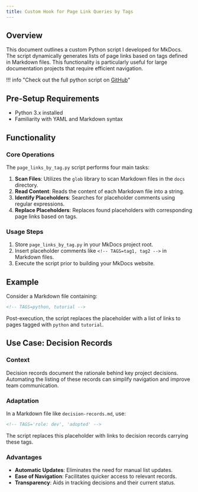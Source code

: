 ```yaml
---
title: Custom Hook for Page Link Queries by Tags
---
```


## Overview

This document outlines a custom Python script I developed for MkDocs. The script dynamically generates lists of page links based on tags defined in Markdown files. This functionality is particularly useful for large documentation projects that require efficient navigation.

!!! info "Check out the full python script on [GitHub](https://gist.github.com/vraer/d114b37932b855b66d6731c975342b0f)"

## Pre-Setup Requirements

- Python 3.x installed
- Familiarity with YAML and Markdown syntax

## Functionality

### Core Operations

The `page_links_by_tag.py` script performs four main tasks:

1. **Scan Files**: Utilizes the `glob` library to scan Markdown files in the `docs` directory.
2. **Read Content**: Reads the content of each Markdown file into a string.
3. **Identify Placeholders**: Searches for placeholder comments using regular expressions.
4. **Replace Placeholders**: Replaces found placeholders with corresponding page links based on tags.

### Usage Steps

1. Store `page_links_by_tag.py` in your MkDocs project root.
2. Insert placeholder comments like `<!-- TAGS=tag1, tag2 -->` in Markdown files.
3. Execute the script prior to building your MkDocs website.

## Example

Consider a Markdown file containing:

```markdown
<!-- TAGS=python, tutorial -->
```

Post-execution, the script replaces the placeholder with a list of links to pages tagged with `python` and `tutorial`.

## Use Case: Decision Records

### Context

Decision records document the rationale behind key project decisions. Automating the listing of these records can simplify navigation and improve team communication.

### Adaptation

In a Markdown file like `decision-records.md`, use:

```markdown
<!-- TAGS='role: dev', 'adopted' -->
```

The script replaces this placeholder with links to decision records carrying these tags.

### Advantages

- **Automatic Updates**: Eliminates the need for manual list updates.
- **Ease of Navigation**: Facilitates quicker access to relevant records.
- **Transparency**: Aids in tracking decisions and their current status.
